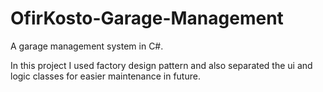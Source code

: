 # OfirKosto-Garage-Management
A garage management system in C#.

In this project I used factory design pattern and also
separated the ui and logic classes for easier maintenance in future.
